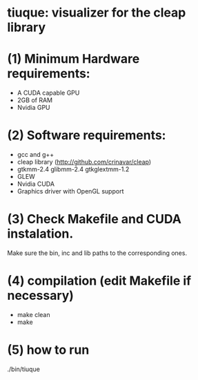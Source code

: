 # tiuque: visualizer for the cleap library

# (1) Minimum Hardware requirements:
- A CUDA capable GPU
- 2GB of RAM
- Nvidia GPU

# (2) Software requirements:
- gcc and g++
- cleap library (http://github.com/crinavar/cleap)
- gtkmm-2.4 glibmm-2.4 gtkglextmm-1.2
- GLEW
- Nvidia CUDA
- Graphics driver with OpenGL support


# (3) Check Makefile and CUDA instalation. 
Make sure the bin, inc and lib paths to the corresponding ones.


# (4) compilation (edit Makefile if necessary)
 - make clean
 - make


# (5) how to run
./bin/tiuque
